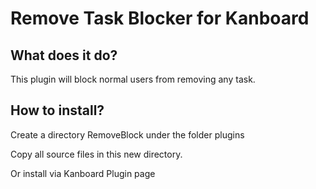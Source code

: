 # Remove Task Blocker for Kanboard

## What does it do?

This plugin will block normal users from removing any task.

## How to install?

Create a directory RemoveBlock under the folder plugins

Copy all source files in this new directory.

Or install via Kanboard Plugin page



